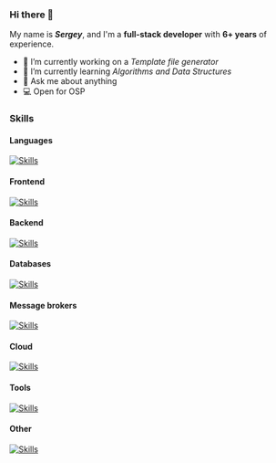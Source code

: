 ### Hi there 👋

My name is **_Sergey_**, and I'm a **full-stack developer** with **6+ years** of experience.

- 🔭 I’m currently working on a _Template file generator_
- 🌱 I’m currently learning _Algorithms and Data Structures_
- 💬 Ask me about anything
- 💻 Open for OSP

### Skills

#### Languages
[![Skills](https://skillicons.dev/icons?i=js,ts,py,go,java,php,clojure,dart)](https://skillicons.dev)

#### Frontend
[![Skills](https://skillicons.dev/icons?i=html,css,vue,nuxtjs,bootstrap,babel)](https://skillicons.dev)

#### Backend
[![Skills](https://skillicons.dev/icons?i=nodejs,deno,express,nestjs,spring,laravel)](https://skillicons.dev)

#### Databases
[![Skills](https://skillicons.dev/icons?i=mongodb,postgres,redis,mysql,sqlite,cassandra)](https://skillicons.dev)

#### Message brokers
[![Skills](https://skillicons.dev/icons?i=rabbitmq,redis)](https://skillicons.dev)

#### Cloud
[![Skills](https://skillicons.dev/icons?i=aws,gcp,firebase,cloudflare,github,gitlab,stackoverflow,sentry)](https://skillicons.dev)

#### Tools
[![Skills](https://skillicons.dev/icons?i=idea,vscode,git,postman,vim,neovim,figma)](https://skillicons.dev)

#### Other
[![Skills](https://skillicons.dev/icons?i=docker,kubernetes,reactivex,graphql,apollo,jest,flutter,bash,regex,md,jenkins,nginx,grafana,githubactions,bots,linux)](https://skillicons.dev)
